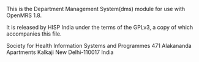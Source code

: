 This is the Department Management System(dms) module for use with OpenMRS 1.8.
 
It is released by HISP India under the terms of the GPLv3, a copy of which accompanies this file.

Society for Health Information Systems and Programmes
471 Alakananda Apartments
Kalkaji
New Delhi-110017
India


